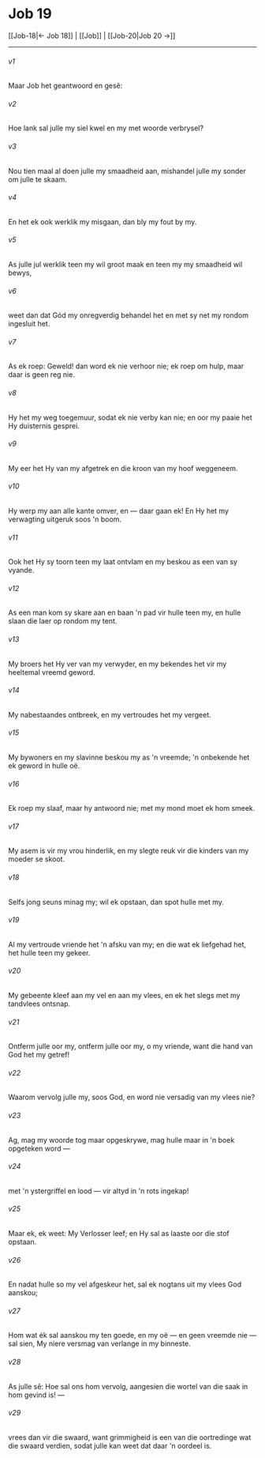 # Job 19

[[Job-18|← Job 18]] | [[Job]] | [[Job-20|Job 20 →]]
***

###### v1
Maar Job het geantwoord en gesê: 
###### v2
Hoe lank sal julle my siel kwel en my met woorde verbrysel? 
###### v3
Nou tien maal al doen julle my smaadheid aan, mishandel julle my sonder om julle te skaam. 
###### v4
En het ek ook werklik my misgaan, dan bly my fout by my. 
###### v5
As julle jul werklik teen my wil groot maak en teen my my smaadheid wil bewys, 
###### v6
weet dan dat Gód my onregverdig behandel het en met sy net my rondom ingesluit het. 
###### v7
As ek roep: Geweld! dan word ek nie verhoor nie; ek roep om hulp, maar daar is geen reg nie. 
###### v8
Hy het my weg toegemuur, sodat ek nie verby kan nie; en oor my paaie het Hy duisternis gesprei. 
###### v9
My eer het Hy van my afgetrek en die kroon van my hoof weggeneem. 
###### v10
Hy werp my aan alle kante omver, en — daar gaan ek! En Hy het my verwagting uitgeruk soos 'n boom. 
###### v11
Ook het Hy sy toorn teen my laat ontvlam en my beskou as een van sy vyande. 
###### v12
As een man kom sy skare aan en baan 'n pad vir hulle teen my, en hulle slaan die laer op rondom my tent. 
###### v13
My broers het Hy ver van my verwyder, en my bekendes het vir my heeltemal vreemd geword. 
###### v14
My nabestaandes ontbreek, en my vertroudes het my vergeet. 
###### v15
My bywoners en my slavinne beskou my as 'n vreemde; 'n onbekende het ek geword in hulle oë. 
###### v16
Ek roep my slaaf, maar hy antwoord nie; met my mond moet ek hom smeek. 
###### v17
My asem is vir my vrou hinderlik, en my slegte reuk vir die kinders van my moeder se skoot. 
###### v18
Selfs jong seuns minag my; wil ek opstaan, dan spot hulle met my. 
###### v19
Al my vertroude vriende het 'n afsku van my; en die wat ek liefgehad het, het hulle teen my gekeer. 
###### v20
My gebeente kleef aan my vel en aan my vlees, en ek het slegs met my tandvlees ontsnap. 
###### v21
Ontferm julle oor my, ontferm julle oor my, o my vriende, want die hand van God het my getref! 
###### v22
Waarom vervolg julle my, soos God, en word nie versadig van my vlees nie? 
###### v23
Ag, mag my woorde tog maar opgeskrywe, mag hulle maar in 'n boek opgeteken word — 
###### v24
met 'n ystergriffel en lood — vir altyd in 'n rots ingekap! 
###### v25
Maar ek, ek weet: My Verlosser leef; en Hy sal as laaste oor die stof opstaan. 
###### v26
En nadat hulle so my vel afgeskeur het, sal ek nogtans uit my vlees God aanskou; 
###### v27
Hom wat ék sal aanskou my ten goede, en my oë — en geen vreemde nie — sal sien, My niere versmag van verlange in my binneste. 
###### v28
As julle sê: Hoe sal ons hom vervolg, aangesien die wortel van die saak in hom gevind is! — 
###### v29
vrees dan vir die swaard, want grimmigheid is een van die oortredinge wat die swaard verdien, sodat julle kan weet dat daar 'n oordeel is. 
